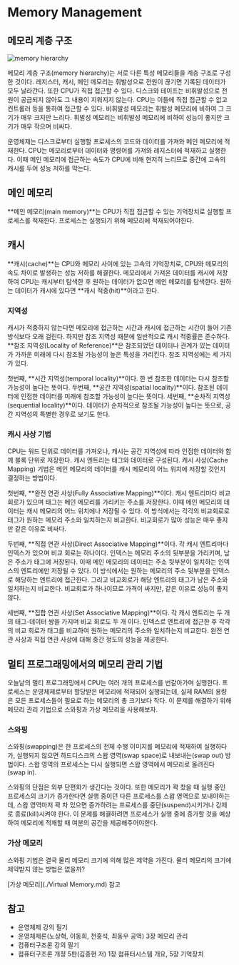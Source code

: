 # Memory Management

## 메모리 계층 구조

![memory hierarchy](https://user-images.githubusercontent.com/57662010/194758429-156502d2-21a2-404c-8bdc-02420d7ba1db.JPG)

메모리 계층 구조(memory hierarchy)는 서로 다른 특성 메모리들을 계층 구조로 구성한 것이다. 레지스터, 캐시, 메인 메모리는 휘발성으로 전원이 끊기면 기록된 데이터가 모두 날라간다. 또한 CPU가 직접 접근할 수 있다. 디스크와 테이프는 비휘발성으로 전원이 공급되지 않아도 그 내용이 지워지지 않는다. CPU는 이들에 직접 접근할 수 없고 컨트롤러 등을 통하여 접근할 수 있다. 비휘발성 메모리는 휘발성 메모리에 비하여 그 크기가 매우 크지만 느리다. 휘발성 메모리는 비휘발성 메모리에 비하여 성능이 좋지만 크기가 매우 작으며 비싸다.

운영체제는 디스크로부터 실행할 프로세스의 코드와 데이터를 가져와 메인 메모리에 적재한다. CPU는 메모리로부터 데이터와 명령어를 가져와 레지스터에 적재하고 실행한다. 이때 메인 메모리에 접근하는 속도가 CPU에 비해 현저히 느리므로 중간에 고속의 캐시를 두어 성능 저하를 막는다.



## 메인 메모리

**메인 메모리(main memory)**는 CPU가 직접 접근할 수 있는 기억장치로 실행할 프로세스를 적재한다. 프로세스는 실행되기 위해 메모리에 적재되어야한다.



## 캐시

**캐시(cache)**는 CPU와 메모리 사이에 있는 고속의 기억장치로, CPU와 메모리의 속도 차이로 발생하는 성능 저하를 해결한다. 메모리에서 가져온 데이터를 캐시에 저장하여 CPU는 캐시부터 탐색한 후 원하는 데이터가 없으면 메인 메모리를 탐색한다. 원하는 데이터가 캐시에 있다면 **캐시 적중(hit)**이라고 한다.

### 지역성

캐시가 적중하지 않는다면 메모리에 접근하는 시간과 캐시에 접근하는 시간이 들어 기존 방식보다 오래 걸린다. 하지만 참조 지역성 때문에 일반적으로 캐시 적중률은 준수하다. **참조 지역성(Locality of Reference)**은 참조되었던 데이터나 관계가 있는 데이터가 가까운 미래에 다시 참조될 가능성이 높은 특성을 가리킨다. 참조 지역성에는 세 가지가 있다.

첫번째, **시간 지역성(temporal locality)**이다. 한 번 참조한 데이터는 다시 참조할 가능성이 높다는 뜻이다. 두번째, **공간 지역성(spatial locality)**이다. 참조된 데이터에 인접한 데이터를 미래에 참조할 가능성이 높다는 뜻이다. 세번째, **순차적 지역성(sequential locality)**이다. 데이터가 순차적으로 참조될 가능성이 높다는 뜻으로, 공간 지역성의 특별한 경우로 보기도 한다.

### 캐시 사상 기법

CPU는 워드 단위로 데이터를 가져오나, 캐시는 공간 지역성에 따라 인접한 데이터와 함께 블록 단위로 저장한다. 캐시 엔트리는 태그와 데이터로 구성된다. 캐시 사상(Cache Mapping) 기법은 메인 메모리의 데이터를 캐시 메모리의 어느 위치에 저장할 것인지 결정하는 방법이다.

첫번째, **완전 연관 사상(Fully Associative Mapping)**이다. 캐시 엔트리마다 비교 회로가 있으며 태그는 메인 메모리를 가리키는 주소를 저장한다. 이때 메인 메모리의 데이터는 캐시 메모리의 어느 위치에나 저장될 수 있다.  이 방식에서는 각각의 비교회로로 태그가 원하는 메모리 주소와 일치하는지 비교한다. 비교회로가 많아 성능은 매우 좋지만 같은 이유로 비싸다.

두번째, **직접 연관 사상(Direct Associative Mapping)**이다. 각 캐시 엔트리마다 인덱스가 있으며 비교 회로는 하나이다. 인덱스는 메모리 주소의 뒷부분을 가리키며, 남은 주소가 태그에 저장된다. 이때 메인 메모리의 데이터는 주소 뒷부분이 일치하는 인덱스의 엔트리에만 저장될 수 있다. 이 방식에서는 원하는 메모리의 주소 뒷부분을 인덱스로 해당하는 엔트리에 접근한다. 그리고 비교회로가 해당 엔트리의 태그가 남은 주소와 일치하는지 비교한다. 비교회로가 하나이므로 가격이 싸지만, 같은 이유로 성능이 좋지 않다.

세번째, **집합 연관 사상(Set Associative Mapping)**이다. 각 캐시 엔트리는 두 개의 태그-데이터 쌍을 가지며 비교 회로도 두 개 이다. 인덱스로 엔트리에 접근한 후 각각의 비교 회로가 태그를 비교하여 원하는 메모리의 주소와 일치하는지 비교한다. 완전 연관 사상과 직접 연관 사상에 대해 중간 정도의 성능을 제공한다.



## 멀티 프로그래밍에서의 메모리 관리 기법

오늘날의 멀티 프로그래밍에서 CPU는 여러 개의 프로세스를 번갈아가며 실행한다. 프로세스는 운영체제로부터 할당받은 메모리에 적재되어 실행되는데, 실제 RAM의 용량은 모든 프로세스들이 필요로 하는 메모리의 총 크기보다 작다. 이 문제를 해결하기 위해 메모리 관리 기법으로 스와핑과 가상 메모리을 사용해보자.

### 스와핑

스와핑(swapping)은 한 프로세스의 전체 수행 이미지를 메모리에 적재하여 실행하다가, 실행되지 않으면 하드디스크의 스왑 영역(swap space)로 내보내는(swap out) 방법이다. 스왑 영역의 프로세스는 다시 실행되면 스왑 영역에서 메모리로 올려진다(swap in).

스와핑의 단점은 외부 단편화가 생긴다는 것이다. 또한 메모리가 꽉 찼을 때 실행 중인 프로세스의 크기가 증가한다면 실행 중이던 다른 프로세스를 스왑 영역으로 보내야하는데, 스왑 영역마저 꽉 차 있으면 증가하려는 프로세스를 중단(suspend)시키거나 강제로 종료(kill)시켜야 한다. 이 문제를 해결하려면 프로세스가 실행 중에 증가할 것을 예상하여 메모리에 적재할 때 여분의 공간을 제공해주어야한다.

### 가상 메모리

스와핑 기법은 결국 물리 메모리 크기에 의해 많은 제약을 가진다. 물리 메모리의 크기에 제약받지 않는 방법은 없을까?

[가상 메모리](./Virtual Memory.md) 참고



## 참고

- 운영체제 강의 필기
- 운영체제론(노상혁, 이동희, 천홍석, 최동우 공역) 3장 메모리 관리
- 컴퓨터구조론 강의 필기
- 컴퓨터구조론 개정 5판(김종현 저) 1장 컴퓨터시스템 개요, 5장 기억장치
